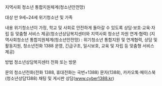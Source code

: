 지역사회 청소년 통합지원체계(청소년안전망)

대상
 만 9세~24세 위기청소년 및 가족

내용
 위기청소년이 가정, 학교 및 사회로 안전하게 돌아갈 수 있도록 상담·보호·교육·자립 등 맞춤형 서비스 제공(청소년상담복지센터와 지역사회 청소년 자원 연계·협력)
 (지역사회청소년 통합지원체계(청소년안전망) : 위기청소년 통합지원 및 연계협력, 상담 및 활동지원, 청소년전화 1388 운영, 긴급구조, 일시보호, 교육 및 자립 등 맞춤형 서비스 제공)

방법
 청소년상담복지센터 전화 또는 방문

문의
 청소년전화(전화 1388, 휴대전화는 국번+1388)
 문자(1388), 카카오톡·페이스북(청소년상담1388)
 채팅 및 게시판 상담(www.cyber1388.kr)
